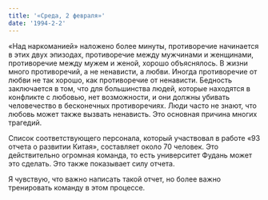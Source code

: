 ```yaml
---
title: '«Среда, 2 февраля»'
date: '1994-2-2'
---
```

«Над наркоманией» наложено более минуты, противоречие начинается в этих двух эпизодах, противоречие между мужчинами и женщинами, противоречие между мужем и женой, хорошо объяснялось. В жизни много противоречий, а не ненависти, а любви. Иногда противоречие от любви не так хорошо, как противоречие от ненависти. Бедность заключается в том, что для большинства людей, которые находятся в конфликте с любовью, нет возможности, и они должны убивать человечество в бесконечных противоречиях. Люди часто не знают, что любовь может также вызвать ненависть. Это основная причина многих трагедий.

Список соответствующего персонала, который участвовал в работе «93 отчета о развитии Китая», составляет около 70 человек. Это действительно огромная команда, то есть университет Фудань может это сделать. Это также показывает силу отчета.

Я чувствую, что важно написать такой отчет, но более важно тренировать команду в этом процессе.
